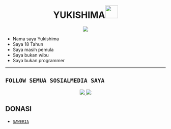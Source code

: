 <h1 align="center">YUKISHIMA<img src="https://user-images.githubusercontent.com/1303154/88677602-1635ba80-d120-11ea-84d8-d263ba5fc3c0.gif" width="40px" alt=""><br></h1>
<p align="center">
<img src="https://c.tenor.com/CUrnyDl8shQAAAAC/shinobu.gif" />
</p>

<p align="center">

-  Nama saya Yukishima
-  Saya 18 Tahun
-  Saya masih pemula
-  Saya bukan wibu
-  Saya bukan programmer
</p>

------

## ```FOLLOW SEMUA SOSIALMEDIA SAYA```
<p align="center">
<a href="https://www.instagram.com/Yukishima3_"><img src="https://img.shields.io/badge/Instagram-E4405F?style=for-the-badge&logo=instagram&logoColor=white"/> 
<a href="https://wa.me/6285811597011"><img src="https://img.shields.io/badge/WhatsApp-25D366?style=for-the-badge&logo=whatsapp&logoColor=white" /></a>
</p>

## DONASI

- [`SAWERIA`](https://saweria.co/Yukishima)
